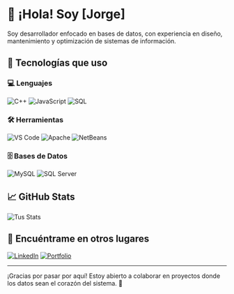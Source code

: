 # 👋 ¡Hola! Soy [Jorge]

Soy desarrollador enfocado en bases de datos, con experiencia en diseño, mantenimiento y optimización de sistemas de información.

## 🚀 Tecnologías que uso

### 💻 Lenguajes
![C++](https://img.shields.io/badge/C++-00599C?style=for-the-badge&logo=cplusplus&logoColor=white)
![JavaScript](https://img.shields.io/badge/JavaScript-F7DF1E?style=for-the-badge&logo=javascript&logoColor=black)
![SQL](https://img.shields.io/badge/SQL-4479A1?style=for-the-badge&logo=database&logoColor=white)

### 🛠️ Herramientas
![VS Code](https://img.shields.io/badge/VS_Code-007ACC?style=for-the-badge&logo=visual-studio-code&logoColor=white)
![Apache](https://img.shields.io/badge/Apache-D22128?style=for-the-badge&logo=apache&logoColor=white)
![NetBeans](https://img.shields.io/badge/NetBeans-1B6AC6?style=for-the-badge&logo=apachenetbeanside&logoColor=white)

### 🗄️ Bases de Datos
![MySQL](https://img.shields.io/badge/MySQL-4479A1?style=for-the-badge&logo=mysql&logoColor=white)
![SQL Server](https://img.shields.io/badge/SQL_Server-CC2927?style=for-the-badge&logo=microsoftsqlserver&logoColor=white)

## 📈 GitHub Stats
![Tus Stats](https://github-readme-stats.vercel.app/api?username=tu-usuario&show_icons=true&theme=radical)

## 🔗 Encuéntrame en otros lugares
[![LinkedIn](https://img.shields.io/badge/LinkedIn-blue?style=for-the-badge&logo=linkedin)](https://www.linkedin.com/in/tu-perfil)
[![Portfolio](https://img.shields.io/badge/Portfolio-222?style=for-the-badge&logo=web)](https://tu-portafolio.com)

---

¡Gracias por pasar por aquí! Estoy abierto a colaborar en proyectos donde los datos sean el corazón del sistema. 🚀
